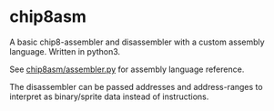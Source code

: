 # chip8asm

A basic chip8-assembler and disassembler with a custom assembly language. Written in python3. 

See [chip8asm/assembler.py](chip8asm/assembler.py) for assembly language reference.

The disassembler can be passed addresses and address-ranges to interpret as binary/sprite data instead of instructions.